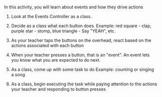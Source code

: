In this activity, you will learn about events and how they drive actions

1. Look at the Events Controller as a class.

2. Decide as a class what each button does.
    Example: red square - clap, purple star - stomp, blue triangle - Say "YEAH", etc.

3. As your teacher taps the buttons on the overhead, react based on the actions associated with each button

4. When your teacher presses a button, that is an "event". An event lets you know what you are expected to do next.

5. As a class, come up with some task to do
    Example: counting or singing a song

6. As a class, begin executing the task while paying attention to the actions your teacher and responding to button presses